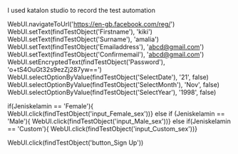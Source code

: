 I used katalon studio to record the test automation

WebUI.navigateToUrl('https://en-gb.facebook.com/reg/')
WebUI.setText(findTestObject('Firstname'), 'kiki')
WebUI.setText(findTestObject('Surname'), 'amalia')
WebUI.setText(findTestObject('Emailaddress'), 'abcd@gmail.com')
WebUI.setText(findTestObject('Confirmemail'), 'abcd@gmail.com')
WebUI.setEncryptedText(findTestObject('Password'), 'o+tS4OuGt32s9ezZj287yw==')
WebUI.selectOptionByValue(findTestObject('SelectDate'), '21', false)
WebUI.selectOptionByValue(findTestObject('SelectMonth'), 'Nov', false)
WebUI.selectOptionByValue(findTestObject('SelectYear'), '1998', false)

if(Jeniskelamin == 'Female'){
WebUI.click(findTestObject('input_Female_sex'))}
else if (Jeniskelamin == 'Male'){
WebUI.click(findTestObject('input_Male_sex'))}
else if(Jeniskelamin == 'Custom'){
WebUI.click(findTestObject('input_Custom_sex'))}

WebUI.click(findTestObject('button_Sign Up'))
